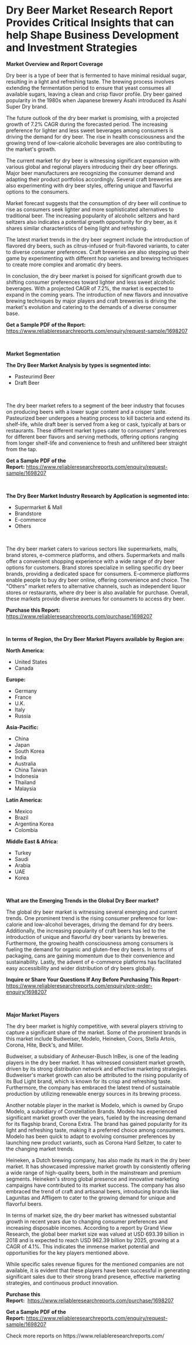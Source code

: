 <p><h1>Dry Beer Market Research Report Provides Critical Insights that can help Shape Business Development and Investment Strategies</h1></p><p><strong>Market Overview and Report Coverage</strong></p>
<p><p>Dry beer is a type of beer that is fermented to have minimal residual sugar, resulting in a light and refreshing taste. The brewing process involves extending the fermentation period to ensure that yeast consumes all available sugars, leaving a clean and crisp flavor profile. Dry beer gained popularity in the 1980s when Japanese brewery Asahi introduced its Asahi Super Dry brand.</p><p>The future outlook of the dry beer market is promising, with a projected growth of 7.2% CAGR during the forecasted period. The increasing preference for lighter and less sweet beverages among consumers is driving the demand for dry beer. The rise in health consciousness and the growing trend of low-calorie alcoholic beverages are also contributing to the market's growth.</p><p>The current market for dry beer is witnessing significant expansion with various global and regional players introducing their dry beer offerings. Major beer manufacturers are recognizing the consumer demand and adapting their product portfolios accordingly. Several craft breweries are also experimenting with dry beer styles, offering unique and flavorful options to the consumers.</p><p>Market forecast suggests that the consumption of dry beer will continue to rise as consumers seek lighter and more sophisticated alternatives to traditional beer. The increasing popularity of alcoholic seltzers and hard seltzers also indicates a potential growth opportunity for dry beer, as it shares similar characteristics of being light and refreshing.</p><p>The latest market trends in the dry beer segment include the introduction of flavored dry beers, such as citrus-infused or fruit-flavored variants, to cater to diverse consumer preferences. Craft breweries are also stepping up their game by experimenting with different hop varieties and brewing techniques to create more complex and aromatic dry beers.</p><p>In conclusion, the dry beer market is poised for significant growth due to shifting consumer preferences toward lighter and less sweet alcoholic beverages. With a projected CAGR of 7.2%, the market is expected to expand in the coming years. The introduction of new flavors and innovative brewing techniques by major players and craft breweries is driving the market's evolution and catering to the demands of a diverse consumer base.</p></p>
<p><strong>Get a Sample PDF of the Report:</strong> <a href="https://www.reliableresearchreports.com/enquiry/request-sample/1698207">https://www.reliableresearchreports.com/enquiry/request-sample/1698207</a></p>
<p>&nbsp;</p>
<p><strong>Market Segmentation</strong></p>
<p><strong>The Dry Beer Market Analysis by types is segmented into:</strong></p>
<p><ul><li>Pasteurimd Beer</li><li>Draft Beer</li></ul></p>
<p>&nbsp;</p>
<p><p>The dry beer market refers to a segment of the beer industry that focuses on producing beers with a lower sugar content and a crisper taste. Pasteurized beer undergoes a heating process to kill bacteria and extend its shelf-life, while draft beer is served from a keg or cask, typically at bars or restaurants. These different market types cater to consumers' preferences for different beer flavors and serving methods, offering options ranging from longer shelf-life and convenience to fresh and unfiltered beer straight from the tap.</p></p>
<p><strong>Get a Sample PDF of the Report:</strong>&nbsp;<a href="https://www.reliableresearchreports.com/enquiry/request-sample/1698207">https://www.reliableresearchreports.com/enquiry/request-sample/1698207</a></p>
<p>&nbsp;</p>
<p><strong>The Dry Beer Market Industry Research by Application is segmented into:</strong></p>
<p><ul><li>Supermarket & Mall</li><li>Brandstore</li><li>E-commerce</li><li>Others</li></ul></p>
<p>&nbsp;</p>
<p><p>The dry beer market caters to various sectors like supermarkets, malls, brand stores, e-commerce platforms, and others. Supermarkets and malls offer a convenient shopping experience with a wide range of dry beer options for customers. Brand stores specialize in selling specific dry beer brands, providing a dedicated space for consumers. E-commerce platforms enable people to buy dry beer online, offering convenience and choice. The "Others" market refers to alternative channels, such as independent liquor stores or restaurants, where dry beer is also available for purchase. Overall, these markets provide diverse avenues for consumers to access dry beer.</p></p>
<p><strong>Purchase this Report:</strong>&nbsp; <a href="https://www.reliableresearchreports.com/purchase/1698207">https://www.reliableresearchreports.com/purchase/1698207</a></p>
<p>&nbsp;</p>
<p><strong>In terms of Region, the Dry Beer Market Players available by Region are:</strong></p>
<p>
    <p> <strong> North America: </strong>
        <ul>
            <li>United States</li>
            <li>Canada</li>
        </ul>
        </p> 
    <p> <strong> Europe: </strong>
        <ul>
            <li>Germany</li>
            <li>France</li>
            <li>U.K.</li>
            <li>Italy</li>
            <li>Russia</li>
        </ul>
        </p> 
    <p> <strong> Asia-Pacific: </strong>
        <ul>
            <li>China</li>
            <li>Japan</li>
            <li>South Korea</li>
            <li>India</li>
            <li>Australia</li>
            <li>China Taiwan</li>
            <li>Indonesia</li>
            <li>Thailand</li>
            <li>Malaysia</li>
        </ul>
        </p> 
    <p> <strong> Latin America: </strong>
        <ul>
            <li>Mexico</li>
            <li>Brazil</li>
            <li>Argentina Korea</li>
            <li>Colombia</li>
        </ul>
        </p> 
    <p> <strong> Middle East & Africa: </strong>
        <ul>
            <li>Turkey</li>
            <li>Saudi</li>
            <li>Arabia</li>
            <li>UAE</li>
            <li>Korea</li>
        </ul>
    </p>
    </p>
<p>&nbsp;</p>
<p><strong>What are the Emerging Trends in the Global Dry Beer market?</strong></p>
<p><p>The global dry beer market is witnessing several emerging and current trends. One prominent trend is the rising consumer preference for low-calorie and low-alcohol beverages, driving the demand for dry beers. Additionally, the increasing popularity of craft beers has led to the introduction of unique and flavorful dry beer variants by breweries. Furthermore, the growing health consciousness among consumers is fueling the demand for organic and gluten-free dry beers. In terms of packaging, cans are gaining momentum due to their convenience and sustainability. Lastly, the advent of e-commerce platforms has facilitated easy accessibility and wider distribution of dry beers globally.</p></p>
<p><strong>Inquire or Share Your Questions If Any Before Purchasing This Report</strong>- <a href="https://www.reliableresearchreports.com/enquiry/pre-order-enquiry/1698207">https://www.reliableresearchreports.com/enquiry/pre-order-enquiry/1698207</a></p>
<p>&nbsp;</p>
<p><strong>Major Market Players</strong></p>
<p><p>The dry beer market is highly competitive, with several players striving to capture a significant share of the market. Some of the prominent brands in this market include Budweiser, Modelo, Heineken, Coors, Stella Artois, Corona, Hite, Beck's, and Miller.</p><p>Budweiser, a subsidiary of Anheuser-Busch InBev, is one of the leading players in the dry beer market. It has witnessed consistent market growth, driven by its strong distribution network and effective marketing strategies. Budweiser's market growth can also be attributed to the rising popularity of its Bud Light brand, which is known for its crisp and refreshing taste. Furthermore, the company has embraced the latest trend of sustainable production by utilizing renewable energy sources in its brewing process.</p><p>Another notable player in the market is Modelo, which is owned by Grupo Modelo, a subsidiary of Constellation Brands. Modelo has experienced significant market growth over the years, fueled by the increasing demand for its flagship brand, Corona Extra. The brand has gained popularity for its light and refreshing taste, making it a preferred choice among consumers. Modelo has been quick to adapt to evolving consumer preferences by launching new product variants, such as Corona Hard Seltzer, to cater to the changing market trends.</p><p>Heineken, a Dutch brewing company, has also made its mark in the dry beer market. It has showcased impressive market growth by consistently offering a wide range of high-quality beers, both in the mainstream and premium segments. Heineken's strong global presence and innovative marketing campaigns have contributed to its market success. The company has also embraced the trend of craft and artisanal beers, introducing brands like Lagunitas and Affligem to cater to the growing demand for unique and flavorful beers.</p><p>In terms of market size, the dry beer market has witnessed substantial growth in recent years due to changing consumer preferences and increasing disposable incomes. According to a report by Grand View Research, the global beer market size was valued at USD 693.39 billion in 2018 and is expected to reach USD 962.39 billion by 2025, growing at a CAGR of 4.1%. This indicates the immense market potential and opportunities for the key players mentioned above.</p><p>While specific sales revenue figures for the mentioned companies are not available, it is evident that these players have been successful in generating significant sales due to their strong brand presence, effective marketing strategies, and continuous product innovation.</p></p>
<p><strong>Purchase this Report:</strong>&nbsp;&nbsp;<a href="https://www.reliableresearchreports.com/purchase/1698207">https://www.reliableresearchreports.com/purchase/1698207</a></p>
<p></p>
<p><strong>Get a Sample PDF of the Report:</strong>&nbsp;<a href="https://www.reliableresearchreports.com/enquiry/request-sample/1698207">https://www.reliableresearchreports.com/enquiry/request-sample/1698207</a></p>
<p>Check more reports on https://www.reliableresearchreports.com/</p>